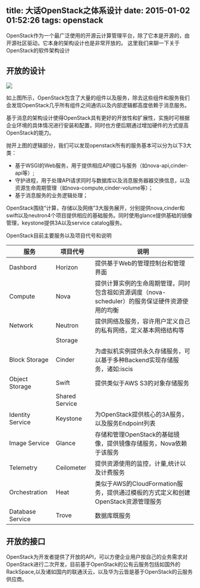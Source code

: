title: 大话OpenStack之体系设计
date: 2015-01-02 01:52:26
tags: openstack
---

OpenStack作为一个最广泛使用的开源云计算管理平台，除了它本是开源的，由开源社区驱动，它本身的架构设计也是非常开放的。 这里我们来聊一下关于OpenStack的软件架构设计

<!--more-->

## 开放的设计

![](http://filehost.qiniudn.com/openstack_logic_arch.png)

如上图所示，OpenStack包含了大量的组件以及服务，除去这些组件和服务我们会发现OpenStack几乎所有组件之间通讯以及内部逻辑都高度依赖于消息服务。

基于消息的架构设计使得OpenStack具有更好的开放性和扩展性，实施时可根据企业环境的具体情况进行安装和配置，同时也方便后期通过增加硬件的方式提高OpenStack的能力。

抛开上图的逻辑部分，我们可以发现openstack所有的服务基本可以分为以下3大类：

* 基于WSGI的Web服务，用于提供相应API接口与服务（如nova-api,cinder-api等）;
* 守护进程，用于处理API请求同时与数据库以及消息服务器器交换信息，以及资源生命周期管理（如nova-compute,cinder-volume等）；
* 基于消息服务的业务逻辑处理；

OpenStack围绕“计算，存储以及网络”3大服务展开，分别提供nova,cinder和swift以及neutron4个项目提供相应的基础服务。同时使用glance提供基础的镜像管理，keystone提供3A以及service catalog服务。

OpenStack目前主要服务以及项目代号和说明

|服务|项目代号|说明|
|----|----|----|
|Dashbord| Horizon | 提供基于Web的管理控制台和管理界面|
|Compute| Nova | 提供计算实例的生命周期管理，同时包含祖如资源调度（nova-scheduler）的服务保证硬件资源使用的均衡 |
|Network|Neutron| 提供网络及服务，容许用户定义自己的私有网络，定义基本网络结构等 |
||Storage||
|Block Storage|Cinder|为虚拟机实例提供永久存储服务，可以基于多种Backend实现存储服务，诸如:iscis|
|Object Storage|Swift|提供类似于AWS S3的对象存储服务|
||Shared Service||
|Identity Service|Keystone|为OpenStack提供核心的3A服务，以及服务Endpoint列表|
|Image Service|Glance|存储和管理OpenStack的基础镜像，提供镜像存储服务，Nova依赖于该服务|
|Telemetry| Ceilometer | 提供资源使用的监控，计量,统计以及计费服务 |
|Orchestration| Heat|类似于AWS的CloudFormation服务，提供通过模板的方式定义和创建OpenStack资源管理服务|
|Database Service|Trove|数据库既服务|

## 开放的接口

OpenStack为开发者提供了开放的API，可以方便企业用户按自己的业务需求对OpenStack进行二次开发，目前基于OpenStack的公有云服务包括如国外的RackSpace,以及诸如国内的联通沃云，以及华为云皆是基于OpenStack的云服务供应商。
